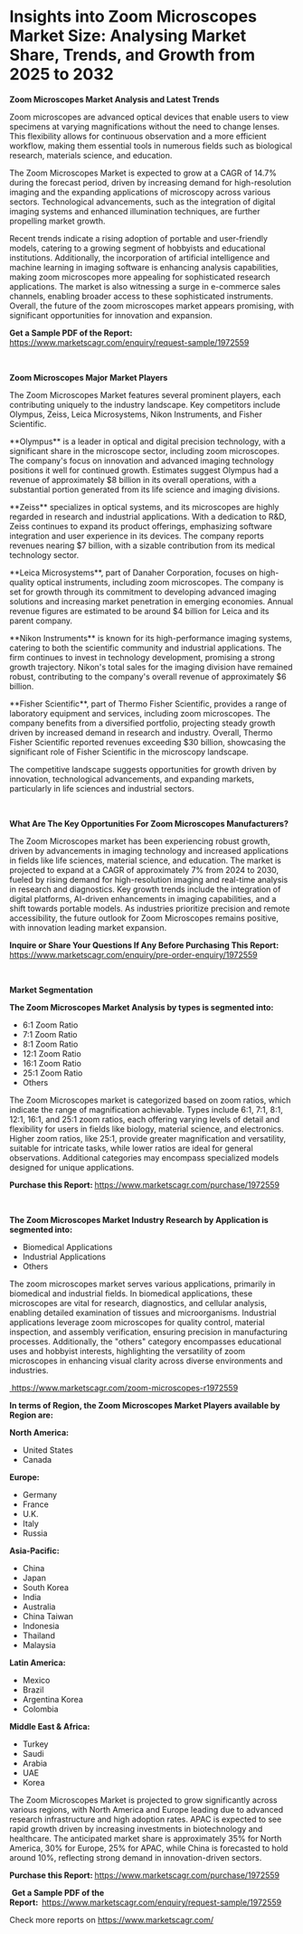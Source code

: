 <p><h1>Insights into Zoom Microscopes Market Size: Analysing Market Share, Trends, and Growth from 2025 to 2032</h1></p><p><strong>Zoom Microscopes Market Analysis and Latest Trends</strong></p>
<p><p>Zoom microscopes are advanced optical devices that enable users to view specimens at varying magnifications without the need to change lenses. This flexibility allows for continuous observation and a more efficient workflow, making them essential tools in numerous fields such as biological research, materials science, and education. </p><p>The Zoom Microscopes Market is expected to grow at a CAGR of 14.7% during the forecast period, driven by increasing demand for high-resolution imaging and the expanding applications of microscopy across various sectors. Technological advancements, such as the integration of digital imaging systems and enhanced illumination techniques, are further propelling market growth. </p><p>Recent trends indicate a rising adoption of portable and user-friendly models, catering to a growing segment of hobbyists and educational institutions. Additionally, the incorporation of artificial intelligence and machine learning in imaging software is enhancing analysis capabilities, making zoom microscopes more appealing for sophisticated research applications. The market is also witnessing a surge in e-commerce sales channels, enabling broader access to these sophisticated instruments. Overall, the future of the zoom microscopes market appears promising, with significant opportunities for innovation and expansion.</p></p>
<p><strong>Get a Sample PDF of the Report:&nbsp;</strong> <a href="https://www.marketscagr.com/enquiry/request-sample/1972559?utm_campaign=1944&utm_medium=2&utm_source=Github&utm_content=ia&utm_term=20022025&utm_id=zoom-microscopes">https://www.marketscagr.com/enquiry/request-sample/1972559</a></p>
<p>&nbsp;</p>
<p><strong>Zoom Microscopes Major Market Players</strong></p>
<p><p>The Zoom Microscopes Market features several prominent players, each contributing uniquely to the industry landscape. Key competitors include Olympus, Zeiss, Leica Microsystems, Nikon Instruments, and Fisher Scientific.</p><p>**Olympus** is a leader in optical and digital precision technology, with a significant share in the microscope sector, including zoom microscopes. The company's focus on innovation and advanced imaging technology positions it well for continued growth. Estimates suggest Olympus had a revenue of approximately $8 billion in its overall operations, with a substantial portion generated from its life science and imaging divisions.</p><p>**Zeiss** specializes in optical systems, and its microscopes are highly regarded in research and industrial applications. With a dedication to R&D, Zeiss continues to expand its product offerings, emphasizing software integration and user experience in its devices. The company reports revenues nearing $7 billion, with a sizable contribution from its medical technology sector.</p><p>**Leica Microsystems**, part of Danaher Corporation, focuses on high-quality optical instruments, including zoom microscopes. The company is set for growth through its commitment to developing advanced imaging solutions and increasing market penetration in emerging economies. Annual revenue figures are estimated to be around $4 billion for Leica and its parent company.</p><p>**Nikon Instruments** is known for its high-performance imaging systems, catering to both the scientific community and industrial applications. The firm continues to invest in technology development, promising a strong growth trajectory. Nikon's total sales for the imaging division have remained robust, contributing to the company's overall revenue of approximately $6 billion.</p><p>**Fisher Scientific**, part of Thermo Fisher Scientific, provides a range of laboratory equipment and services, including zoom microscopes. The company benefits from a diversified portfolio, projecting steady growth driven by increased demand in research and industry. Overall, Thermo Fisher Scientific reported revenues exceeding $30 billion, showcasing the significant role of Fisher Scientific in the microscopy landscape.</p><p>The competitive landscape suggests opportunities for growth driven by innovation, technological advancements, and expanding markets, particularly in life sciences and industrial sectors.</p></p>
<p>&nbsp;</p>
<p><strong>What Are The Key Opportunities For Zoom Microscopes Manufacturers?</strong></p>
<p><p>The Zoom Microscopes market has been experiencing robust growth, driven by advancements in imaging technology and increased applications in fields like life sciences, material science, and education. The market is projected to expand at a CAGR of approximately 7% from 2024 to 2030, fueled by rising demand for high-resolution imaging and real-time analysis in research and diagnostics. Key growth trends include the integration of digital platforms, AI-driven enhancements in imaging capabilities, and a shift towards portable models. As industries prioritize precision and remote accessibility, the future outlook for Zoom Microscopes remains positive, with innovation leading market expansion.</p></p>
<p><strong>Inquire or Share Your Questions If Any Before Purchasing This Report:</strong> <a href="https://www.marketscagr.com/enquiry/pre-order-enquiry/1972559?utm_campaign=1944&utm_medium=2&utm_source=Github&utm_content=ia&utm_term=20022025&utm_id=zoom-microscopes">https://www.marketscagr.com/enquiry/pre-order-enquiry/1972559</a></p>
<p>&nbsp;</p>
<p><strong>Market Segmentation</strong></p>
<p><strong>The Zoom Microscopes Market Analysis by types is segmented into:</strong></p>
<p><ul><li>6:1 Zoom Ratio</li><li>7:1 Zoom Ratio</li><li>8:1 Zoom Ratio</li><li>12:1 Zoom Ratio</li><li>16:1 Zoom Ratio</li><li>25:1 Zoom Ratio</li><li>Others</li></ul></p>
<p><p>The Zoom Microscopes market is categorized based on zoom ratios, which indicate the range of magnification achievable. Types include 6:1, 7:1, 8:1, 12:1, 16:1, and 25:1 zoom ratios, each offering varying levels of detail and flexibility for users in fields like biology, material science, and electronics. Higher zoom ratios, like 25:1, provide greater magnification and versatility, suitable for intricate tasks, while lower ratios are ideal for general observations. Additional categories may encompass specialized models designed for unique applications.</p></p>
<p><strong>Purchase this Report:&nbsp;</strong><a href="https://www.marketscagr.com/purchase/1972559?utm_campaign=1944&utm_medium=2&utm_source=Github&utm_content=ia&utm_term=20022025&utm_id=zoom-microscopes">https://www.marketscagr.com/purchase/1972559</a></p>
<p>&nbsp;</p>
<p><strong>The Zoom Microscopes Market Industry Research by Application is segmented into:</strong></p>
<p><ul><li>Biomedical Applications</li><li>Industrial Applications</li><li>Others</li></ul></p>
<p><p>The zoom microscopes market serves various applications, primarily in biomedical and industrial fields. In biomedical applications, these microscopes are vital for research, diagnostics, and cellular analysis, enabling detailed examination of tissues and microorganisms. Industrial applications leverage zoom microscopes for quality control, material inspection, and assembly verification, ensuring precision in manufacturing processes. Additionally, the "others" category encompasses educational uses and hobbyist interests, highlighting the versatility of zoom microscopes in enhancing visual clarity across diverse environments and industries.</p></p>
<p><a href="https://www.marketscagr.com/zoom-microscopes-r1972559?utm_campaign=1944&utm_medium=2&utm_source=Github&utm_content=ia&utm_term=20022025&utm_id=zoom-microscopes">&nbsp;https://www.marketscagr.com/zoom-microscopes-r1972559</a></p>
<p><strong>In terms of Region, the Zoom Microscopes Market Players available by Region are:</strong></p>
<p>
    <p> <strong> North America: </strong>
        <ul>
            <li>United States</li>
            <li>Canada</li>
        </ul>
        </p> 
    <p> <strong> Europe: </strong>
        <ul>
            <li>Germany</li>
            <li>France</li>
            <li>U.K.</li>
            <li>Italy</li>
            <li>Russia</li>
        </ul>
        </p> 
    <p> <strong> Asia-Pacific: </strong>
        <ul>
            <li>China</li>
            <li>Japan</li>
            <li>South Korea</li>
            <li>India</li>
            <li>Australia</li>
            <li>China Taiwan</li>
            <li>Indonesia</li>
            <li>Thailand</li>
            <li>Malaysia</li>
        </ul>
        </p> 
    <p> <strong> Latin America: </strong>
        <ul>
            <li>Mexico</li>
            <li>Brazil</li>
            <li>Argentina Korea</li>
            <li>Colombia</li>
        </ul>
        </p> 
    <p> <strong> Middle East & Africa: </strong>
        <ul>
            <li>Turkey</li>
            <li>Saudi</li>
            <li>Arabia</li>
            <li>UAE</li>
            <li>Korea</li>
        </ul>
    </p>
    </p>
<p><p>The Zoom Microscopes Market is projected to grow significantly across various regions, with North America and Europe leading due to advanced research infrastructure and high adoption rates. APAC is expected to see rapid growth driven by increasing investments in biotechnology and healthcare. The anticipated market share is approximately 35% for North America, 30% for Europe, 25% for APAC, while China is forecasted to hold around 10%, reflecting strong demand in innovation-driven sectors.</p></p>
<p><strong>Purchase this Report: </strong><a href="https://www.marketscagr.com/purchase/1972559?utm_campaign=1944&utm_medium=2&utm_source=Github&utm_content=ia&utm_term=20022025&utm_id=zoom-microscopes">https://www.marketscagr.com/purchase/1972559</a></p>
<p>&nbsp;<strong>Get a Sample PDF of the Report:&nbsp;&nbsp;</strong><a href="https://www.marketscagr.com/enquiry/request-sample/1972559?utm_campaign=1944&utm_medium=2&utm_source=Github&utm_content=ia&utm_term=20022025&utm_id=zoom-microscopes">https://www.marketscagr.com/enquiry/request-sample/1972559</a></p>
<p><strong></strong></p>
<p>Check more reports on <a href="https://www.marketscagr.com/?utm_campaign=1944&utm_medium=2&utm_source=Github&utm_content=ia&utm_term=20022025&utm_id=zoom-microscopes">https://www.marketscagr.com/</a></p>